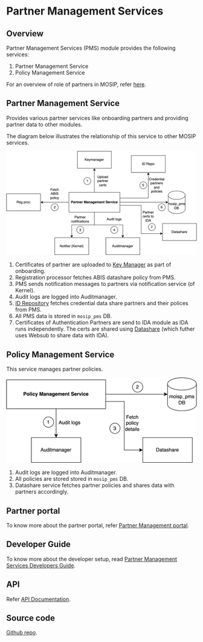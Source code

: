 # Partner Management Services

## Overview
Partner Management Services (PMS) module provides the following services:
1. Partner Management Service 
1. Policy Management Service

For an overview of role of partners in MOSIP, refer [here](partners.md).

## Partner Management Service 
Provides various partner services like onboarding partners and providing partner data to other modules. 

The diagram below illustrates the relationship of this service to other MOSIP services.

![](_images/pms.png)

1. Certificates of partner are uploaded to [Key Manager](keymanager.md) as part of onboarding.
2. Registration processor fetches ABIS datashare policy from PMS.
3. PMS sends notification messages to partners via notification service (of Kernel). 
4. Audit logs are logged into Auditmanager.
5. [ID Repository](id-repository.md) fetches credential data share partners and their polices from PMS.
6. All PMS data is stored in `mosip_pms` DB.
7. Certificates of Authentication Partners are send to IDA module as IDA runs independently.  The certs are shared using [Datashare](datashare.md) (which futher uses Websub to share data with IDA).

## Policy Management Service
This service manages partner policies. 

![](_images/policymanager.png)

1. Audit logs are logged into Auditmanager.
2. All policies are stored stored in `mosip_pms` DB.
3. Datashare service fetches partner policies and shares data with partners accordingly.

## Partner portal
To know more about the partner portal, refer [Partner Management portal](partner-management-portal.md).

## Developer Guide
To know more about the developer setup, read [Partner Management Services Developers Guide](https://docs.mosip.io/1.2.0/modules/partner-management-services/partner-management-services-developer-setup).

## API
Refer [API Documentation](https://mosip.github.io/documentation/release-1.2.0/release-1.2.0.html).

## Source code 
[Github repo](https://github.com/mosip/partner-management-services/tree/release-1.2.0).





